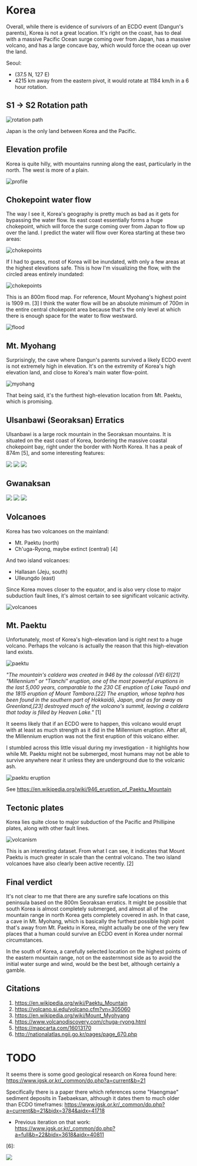 # Korea

Overall, while there is evidence of survivors of an ECDO event (Dangun's parents), Korea is not a great location. It's right on the coast, has to deal with a massive Pacific Ocean surge coming over from Japan, has a massive volcano, and has a large concave bay, which would force the ocean up over the land.

Seoul:
- (37.5 N, 127 E)
- 4215 km away from the eastern pivot, it would rotate at 1184 km/h in a 6 hour rotation.

## S1 -> S2 Rotation path

![rotation path](img/rotation.png "rotation path")

Japan is the only land between Korea and the Pacific.

## Elevation profile

Korea is quite hilly, with mountains running along the east, particularly in the north. The west is more of a plain.

![profile](img/profile.png "elevation profile")

## Chokepoint water flow

The way I see it, Korea's geography is pretty much as bad as it gets for bypassing the water flow. Its east coast essentially forms a huge chokepoint, which will force the surge coming over from Japan to flow up over the land. I predict the water will flow over Korea starting at these two areas:

![chokepoints](img/chokepoints.png "chokepoints")

If I had to guess, most of Korea will be inundated, with only a few areas at the highest elevations safe. This is how I'm visualizing the flow, with the circled areas entirely inundated:

![chokepoints](img/chokepoints2.png "chokepoints")

This is an 800m flood map. For reference, Mount Myohang's highest point is 1909 m. [3] I think the water flow will be an absolute minimum of 700m in the entire central chokepoint area because that's the only level at which there is enough space for the water to flow westward.

![flood](img/flood.png "800m floodmap")

## Mt. Myohang

Surprisingly, the cave where Dangun's parents survived a likely ECDO event is not extremely high in elevation. It's on the extremity of Korea's high elevation land, and close to Korea's main water flow-point.

![myohang](img/myohang.png "mount myohang")

That being said, it's the furthest high-elevation location from Mt. Paektu, which is promising.

## Ulsanbawi (Seoraksan) Erratics

Ulsanbawi is a large rock mountain in the Seoraksan mountains. It is situated on the east coast of Korea, bordering the massive coastal chokepoint bay, right under the border with North Korea. It has a peak of 874m [5], and some interesting features:

![](img/seoraksan.jpg)
![](img/seoraksan5.jpeg)
![](img/seoraksan2.jpeg)

## Gwanaksan

![](img/gwanaksan.webp)
![](img/gwanaksan2.jpg)
![](img/gwanaksan3.jpg)

## Volcanoes

Korea has two volcanoes on the mainland:
- Mt. Paektu (north)
- Ch'uga-Ryong, maybe extinct (central) [4]

And two island volcanoes:
- Hallasan (Jeju, south)
- Ulleungdo (east)

Since Korea moves closer to the equator, and is also very close to major subduction fault lines, it's almost certain to see significant volcanic activity.

![volcanoes](img/volcanoes.webp "volcanoes")

## Mt. Paektu

Unfortunately, most of Korea's high-elevation land is right next to a huge volcano. Perhaps the volcano is actually the reason that this high-elevation land exists.

![paektu](img/paektu.png "paektu volcano")

*"The mountain's caldera was created in 946 by the colossal (VEI 6)[21] "Millennium" or "Tianchi" eruption, one of the most powerful eruptions in the last 5,000 years, comparable to the 230 CE eruption of Lake Taupō and the 1815 eruption of Mount Tambora.[22] The eruption, whose tephra has been found in the southern part of Hokkaidō, Japan, and as far away as Greenland,[23] destroyed much of the volcano's summit, leaving a caldera that today is filled by Heaven Lake."* [1]

It seems likely that if an ECDO were to happen, this volcano would erupt with at least as much strength as it did in the Millennium eruption. After all, the Millennium eruption was not the first eruption of this volcano either.

I stumbled across this little visual during my investigation - it highlights how while Mt. Paektu might not be submerged, most humans may not be able to survive anywhere near it unless they are underground due to the volcanic ash.

![paektu eruption](img/paektu-eruption.jpg "paektu eruption")

See https://en.wikipedia.org/wiki/946_eruption_of_Paektu_Mountain

## Tectonic plates

Korea lies quite close to major subduction of the Pacific and Phillipine plates, along with other fault lines.

![volcanism](img/volcanism.jpg "volcanism data")

This is an interesting dataset. From what I can see, it indicates that Mount Paektu is much greater in scale than the central volcano. The two island volcanoes have also clearly been active recently. [2]

## Final verdict

It's not clear to me that there are any surefire safe locations on this peninsula based on the 800m Seoraksan erratics. It might be possible that south Korea is almost completely submerged, and almost all of the mountain range in north Korea gets completely covered in ash. In that case, a cave in Mt. Myohang, which is basically the furthest possible high point that's away from Mt. Paektu in Korea, might actually be one of the very few places that a human could survive an ECDO event in Korea under normal circumstances.

In the south of Korea, a carefully selected location on the highest points of the eastern mountain range, not on the easternmost side as to avoid the initial water surge and wind, would be the best bet, although certainly a gamble.

## Citations

1. https://en.wikipedia.org/wiki/Paektu_Mountain
2. https://volcano.si.edu/volcano.cfm?vn=305060
3. https://en.wikipedia.org/wiki/Mount_Myohyang
4. https://www.volcanodiscovery.com/chuga-ryong.html
5. https://mapcarta.com/16013170
6. http://nationalatlas.ngii.go.kr/pages/page_670.php

# TODO

It seems there is some good geological research on Korea found here: https://www.jgsk.or.kr/_common/do.php?a=current&b=21

Specifically there is a paper there which references some "Haengmae" sediment deposits in Taebaeksan, although it dates them to much older than ECDO timeframes: https://www.jgsk.or.kr/_common/do.php?a=current&b=21&bidx=3784&aidx=41718
- Previous iteration on that work: https://www.jgsk.or.kr/_common/do.php?a=full&b=22&bidx=3618&aidx=40811

[6]:

![](img/korea-regions.jpg)